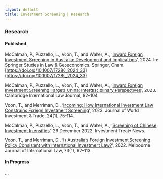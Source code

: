```yaml
---
layout: default
title: Investment Screening | Research
---
```


### Research


#### Published

McCalman, P., Puzzello, L., Voon, T., and Walter, A., ‘[Inward Foreign Investment Screening in Australia: Development and Implications](https://ssrn.com/abstract=4290115)’, 2024.  In: Springer Studies in Law & Geoeconomics. Springer, Cham. [https://doi.org/10.1007/17280_2024_33](https://doi.org/10.1007/17280_2024_33)

McCalman, P., Puzzello, L., Voon, T., and Walter, A., ‘[Inward Foreign Investment Screening Targets China: Interdisciplinary Perspectives](https://www.elgaronline.com/view/journals/cilj/12/1/article-p82.xml)’, 2023. Cambridge International Law Journal, 82–104.

Voon, T., and Merriman, D., ‘[Incoming: How International Investment Law Constrains Foreign Investment Screening](https://brill.com/view/journals/jwit/aop/article-10.1163-22119000-12340253)’, 2023. Journal of World Investment & Trade, 24(1), 75–114.

McCalman, P., Puzzello, L., Voon, T., and Walter, A., ‘[Screening of Chinese Investment Intensifies](https://www.iisd.org/itn/en/2022/12/26/screening-of-chinese-investments-intensifies1-phillip-mccalman-laura-puzzello-tania-voon-andrew-walter/)’, 26 December 2022. Investment Treaty News.

Voon, T., and Merriman, D., ‘[Is Australia’s Foreign Investment Screening Policy Consistent with International Investment Law?](https://law.unimelb.edu.au/__data/assets/pdf_file/0006/4274565/Voon-and-Merriman-Advance-Copy.pdf)’, 2022. Melbourne Journal of International Law,  23(1),  62–113.

#### In Progress

...
